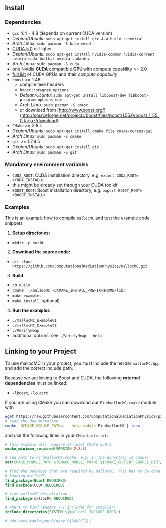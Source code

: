 Install
-------
### Dependencies
 - `gcc` 4.4 - 4.8 (depends on current CUDA version)
  - *Debian/Ubuntu:* `sudo apt-get install gcc-4.4 build-essential`
  - *Arch Linux:* `sudo pacman -S base-devel`
 - [CUDA 5.0](https://developer.nvidia.com/cuda-downloads) or higher
  - *Debian/Ubuntu:* `sudo apt-get install nvidia-common nvidia-current nvidia-cuda-toolkit nvidia-cuda-dev`
  - *Arch Linux:* `sudo pacman -S cuda`
 - one Nvidia **CUDA** compatible **GPU** with compute capability >= 2.0
  - [full list](https://developer.nvidia.com/cuda-gpus) of CUDA GPUs and their *compute capability*
 - `boost` >= 1.48
   - compile time headers
   - `boost::program_options`
   - *Debian/Ubuntu:* `sudo apt-get install libboost-dev libboost-program-options-dev`
   - *Arch Linux:* `sudo pacman -S boost`
   - or download from [http://www.boost.org/](http://sourceforge.net/projects/boost/files/boost/1.55.0/boost_1_55_0.tar.gz/download)
 - `CMake` >= 2.8.5
  - *Debian/Ubuntu:* `sudo apt-get install cmake file cmake-curses-gui`
  - *Arch Linux:* `sudo pacman -S cmake`
 - `git` >= 1.7.9.5
  - *Debian/Ubuntu:* `sudo apt-get install git`
  - *Arch Linux:* `sudo pacman -S git`


### Mandatory environment variables
 - `CUDA_ROOT`: CUDA installation directory, e.g. `export CUDA_ROOT=<CUDA_INSTALL>`
  - this might be already set through your CUDA toolkit
 - `BOOST_ROOT`: Boost installation directory, e.g. `export BOOST_ROOT=<BOOST_INSTALL>`

### Examples
This is an example how to compile `mallocMC` and test the example code snippets

1. **Setup directories:**
 - `mkdir -p build`
2. **Download the source code:**
 -  `git clone https://github.com/ComputationalRadiationPhysics/mallocMC.git`
3. **Build**
 - `cd build`
 - `cmake ../mallocMC -DCMAKE_INSTALL_PREFIX=$HOME/libs`
 - `make examples`
 - `make install` (optional)
4. **Run the examples**
 - `./mallocMC_Example01`
 - `./mallocMC_Example02`
 - `./VerifyHeap`
  - additional options: see `./VerifyHeap --help`


Linking to your Project
-----------------------

To use mallocMC in your project, you must include the header `mallocMC.hpp` and
add the correct include path.

Because we are linking to Boost and CUDA, the following **external dependencies** must be linked:
- `-lboost`, `-lcudart`

If you are using CMake you can download our `FindmallocMC.cmake` module with
```bash
wget https://raw.githubusercontent.com/ComputationalRadiationPhysics/picongpu/dev/src/cmake/FindmallocMC.cmake
# read the documentation
cmake -DCMAKE_MODULE_PATH=. --help-module FindmallocMC | less
```

and use the following lines in your `CMakeLists.txt`:
```cmake
# this example will require at least CMake 2.8.5
cmake_minimum_required(VERSION 2.8.5)

# add path to FindmallocMC.cmake, e.g. in the directory in cmake/
set(CMAKE_MODULE_PATH ${CMAKE_MODULE_PATH} ${CMAKE_CURRENT_SOURCE_DIR}/cmake/)

# find the packages that are required by mallocMC. This has to be done BEFORE
# loading mallocMC
find_package(Boost REQUIRED)
find_package(CUDA REQUIRED)

# find mallocMC installation
find_package(mallocMC REQUIRED)

# where to find headers (-I includes for compiler)
include_directories(SYSTEM ${mallocMC_INCLUDE_DIRS})

# add_executable(yourBinary ${SOURCES})
  ```
